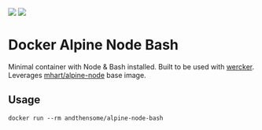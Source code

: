 [![](https://images.microbadger.com/badges/image/andthensome/alpine-node-bash.svg)](http://microbadger.com/images/andthensome/alpine-node-bash "Get your own image badge on microbadger.com") [![](https://images.microbadger.com/badges/version/andthensome/alpine-node-bash.svg)](http://microbadger.com/images/andthensome/alpine-node-bash "Get your own version badge on microbadger.com")

# Docker Alpine Node Bash

Minimal container with Node & Bash installed. Built to be used with [wercker](http://wercker.com/). Leverages [mhart/alpine-node](https://hub.docker.com/r/mhart/alpine-node/) base image.

## Usage

	docker run --rm andthensome/alpine-node-bash
